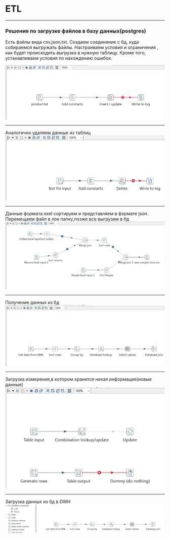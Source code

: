 # ETL
---

### Решения по загрузке файлов в базу данных(postgres)

Есть файлы вида csv,json,txt.
Создаем соединение с бд, куда собираемся выгружать файлы.
Настраиваем условия и ограничения , как будет происходить выгрузка в нужную таблицу.
Кроме того, устанавливаем условия по нахождению ошибок.

![решение](https://github.com/facessere/ETL/blob/main/scr/1.jpg)

---

Аналогично удаляем данные из таблиц
![решение](https://github.com/facessere/ETL/blob/main/scr/2.jpg)

---

Данные  формата exel сортируем и представляем в формате json.
Перемещаем файл в лок папку,позже все выгрузим в бд
![решение](https://github.com/facessere/ETL/blob/main/scr/3.jpg)

---

Получение данных из бд
![решение](https://github.com/facessere/ETL/blob/main/scr/4.jpg)

---
Загрузка измерения,в котором хранится некая информация(новые данные)
![решение](https://github.com/facessere/ETL/blob/main/scr/5.jpg)

---
Загрузка данных из бд в DWH
![решение](https://github.com/facessere/ETL/blob/main/scr/6.jpg)
